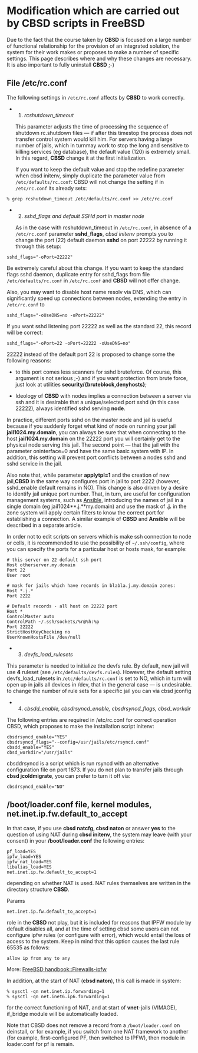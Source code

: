 # Modification which are carried out by CBSD scripts in FreeBSD



Due to the fact that the course taken by **CBSD** is focused on a large number of functional relationship for the provision of an integrated solution, the system for their work makes or proposes to make a number of specific settings. This page describes where and why these changes are necessary. It is also important to fully uninstall **CBSD** ;-)

## File /etc/rc.conf

The following settings in `/etc/rc.conf` affects by **CBSD** to work correctly.

* 1) *rcshutdown_timeout*

    This parameter adjusts the time of processing the sequence of shutdown rc.shutdown files — if after this timestop the process does not transfer control system would kill him. For servers having a large number of jails, which in turnmay work to stop the long and sensitive to killing services (eg database), the default value (120) is extremely small. In this regard, **CBSD** change it at the first initialization.

    If you want to keep the default value and stop the redefine parameter when cbsd initenv, simply duplicate the parameter value from `/etc/defaults/rc.conf`: CBSD will not change the setting if in `/etc/rc.conf` its already sets:

```
% grep rcshutdown_timeout /etc/defaults/rc.conf >> /etc/rc.conf
```

* 2) *sshd_flags and default SSHd port in master node*

    As in the case with rcshutdown_timeout in `/etc/rc.conf`, in absence of a `/etc/rc.conf` parameter **sshd_flags**, *cbsd initenv* prompts you to change the port (22) default daemon **sshd** on port 22222 by running it through this setup:

```
sshd_flags="-oPort=22222"
```

Be extremely careful about this change. If you want to keep the standard flags sshd daemon, duplicate entry for sshd_flags from file `/etc/defaults/rc.conf` in `/etc/rc.conf` and **CBSD** will not offer change.

Also, you may want to disable host name resolv via DNS, which can significantly speed up connections between nodes, extending the entry in `/etc/rc.conf` to

```
sshd_flags="-oUseDNS=no -oPort=22222"
```

If you want sshd listening port 22222 as well as the standard 22, this record will be correct:


```
sshd_flags="-oPort=22 -oPort=22222 -oUseDNS=no"
```

22222 instead of the default port 22 is proposed to change some the following reasons:

*  to this port comes less scanners for sshd bruteforce. Of course, this argument is not serious ;-) and if you want protection from brute force, just look at utilities **security/{bruteblock,denyhosts}**;

*  Ideology of **CBSD** with nodes implies a connection between a server via ssh and it is desirable that a unique/selected port sshd (in this case 22222), always identified sshd serving **node**.

In practice, different ports sshd on the master node and jail is useful because if you suddenly forget what kind of node on running your jail **jail1024.my.domain**, you can always be sure that when connecting to the host **jail1024.my.domain** on the 22222 port you will certainly get to the physical node serving this jail. The second point — that the jail with the parameter oninterface=0 and have the same basic system with IP. In addition, this setting will prevent port conflicts between a nodes sshd and sshd service in the jail.

Also note that, while parameter **applytpl=1** and the creation of new jail,**CBSD** in the same way configures port in jail to port 2222 (however, sshd_enable default remains in NO). This change is also driven by a desire to identify jail unique port number. That, in turn, are useful for configuration management systems, such as [Ansible](https://www.ansible.com/home), introducing the names of jail in a single domain (eg jail1024**.j.**my.domain) and use the mask of **.j.** in the zone system will apply certain filters to know the correct port for establishing a connection. A similar example of **CBSD** and **Ansible** will be described in a separate article.

In order not to edit scripts on servers which is make ssh connection to node or cells, it is recommended to use the possibility of `~/.ssh/config`, where you can specify the ports for a particular host or hosts mask, for example:

```
# this server on 22 default ssh port
Host otherserver.my.domain
Port 22
User root

# mask for jails which have records in blabla.j.my.domain zones:
Host *.j.*
Port 2222

# Default records - all host on 22222 port
Host *
ControlMaster auto
ControlPath ~/.ssh/sockets/%r@%h:%p
Port 22222
StrictHostKeyChecking no
UserKnownHostsFile /dev/null

```

* 3) *devfs_load_rulesets*

This parameter is needed to initialize the devfs rule. By default, new jail will use **4** ruleset (see `/etc/defaults/devfs.rules`). However, the default setting devfs_load_rulesets in `/etc/defaults/rc.conf` is set to NO, which in turn will open up in jails all devices in /dev, that in the general case — is undesirable. to change the number of rule sets for a specific jail you can via cbsd jconfig

* 4) *cbsdd_enable, cbsdrsyncd_enable, cbsdrsyncd_flags, cbsd_workdir*

The following entries are required in /etc/rc.conf for correct operation CBSD, which proposes to make the installation script initenv:

```
cbsdrsyncd_enable="YES"
cbsdrsyncd_flags="--config=/usr/jails/etc/rsyncd.conf"
cbsdd_enable="YES"
cbsd_workdir="/usr/jails"
```

cbsddrsyncd is a script which is run rsyncd with an alternative configuration file on port 1873. If you do not plan to transfer jails through **cbsd jcoldmigrate**, you can prefer to turn it off via:

```
cbsdrsyncd_enable="NO"
```

## /boot/loader.conf file, kernel modules, net.inet.ip.fw.default_to_accept

In that case, if you use **cbsd natcfg, cbsd naton** or answer **yes** to the question of using NAT during **cbsd initenv**, the system may leave (with your consent) in your **/boot/loader.conf** the following entries:

```
pf_load=YES
ipfw_load=YES
ipfw_nat_load=YES
libalias_load=YES
net.inet.ip.fw.default_to_accept=1
```

depending on whether NAT is used. NAT rules themselves are written in the directory structure **CBSD**.

Params

```
net.inet.ip.fw.default_to_accept=1
```
role in the **CBSD** not play, but it is included for reasons that IPFW module by default disables all, and at the time of setting cbsd some users can not configure ipfw rules (or configure with error), which would entail the loss of access to the system. Keep in mind that this option causes the last rule 65535 as follows:

```
allow ip from any to any
```
More: [FreeBSD handbook::Firewalls-ipfw](http://www.freebsd.org/doc/en_US.ISO8859-1/books/handbook/firewalls-ipfw.html)

In addition, at the start of NAT (**cbsd naton**), this call is made in system:

```
% sysctl -qn net.inet.ip.forwarding=1
% sysctl -qn net.inet6.ip6.forwarding=1
```

for the correct functioning of NAT, and at start of **vnet**-jails (VIMAGE), if_bridge module will be automatically loaded.

Note that CBSD does not remove a record from a `/boot/loader.conf` on deinstall, or for example, if you switch from one NAT framework to another (for example, first-configured PF, then switched to IPFW), then module in loader.conf for pf is remain.
